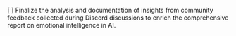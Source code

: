[ ] Finalize the analysis and documentation of insights from community feedback collected during Discord discussions to enrich the comprehensive report on emotional intelligence in AI.